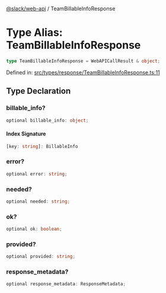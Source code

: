 [@slack/web-api](../index.md) / TeamBillableInfoResponse

# Type Alias: TeamBillableInfoResponse

```ts
type TeamBillableInfoResponse = WebAPICallResult & object;
```

Defined in: [src/types/response/TeamBillableInfoResponse.ts:11](https://github.com/slackapi/node-slack-sdk/blob/main/packages/web-api/src/types/response/TeamBillableInfoResponse.ts#L11)

## Type Declaration

### billable\_info?

```ts
optional billable_info: object;
```

#### Index Signature

```ts
[key: string]: BillableInfo
```

### error?

```ts
optional error: string;
```

### needed?

```ts
optional needed: string;
```

### ok?

```ts
optional ok: boolean;
```

### provided?

```ts
optional provided: string;
```

### response\_metadata?

```ts
optional response_metadata: ResponseMetadata;
```
